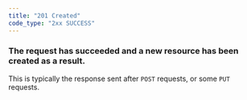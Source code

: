 ```yaml
---
title: "201 Created"
code_type: "2xx SUCCESS"
---
```


### The request has succeeded and a new resource has been created as a result.

This is typically the response sent after `POST` requests, or some `PUT`
requests.
